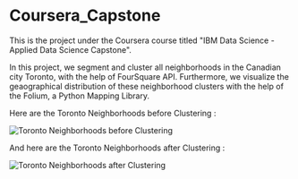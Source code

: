 # Coursera_Capstone
This is the project under the Coursera course titled "IBM Data Science - Applied Data Science Capstone".

In this project, we segment and cluster all neighborhoods in the Canadian city Toronto, with the help of FourSquare API. Furthermore, we visualize the geaographical distribution of these neighborhood clusters with the help of the Folium, a Python Mapping Library.

Here are the Toronto Neighborhoods before Clustering :

![Toronto Neighborhoods before Clustering](https://user-images.githubusercontent.com/48560818/129450042-541fe921-f742-48e5-a746-e7220ff7e325.jpg)

And here are the Toronto Neighborhoods after Clustering :

![Toronto Neighborhoods after Clustering](https://user-images.githubusercontent.com/48560818/129450557-24c394fc-3939-4bcb-acf6-a08229e1a426.jpg)

